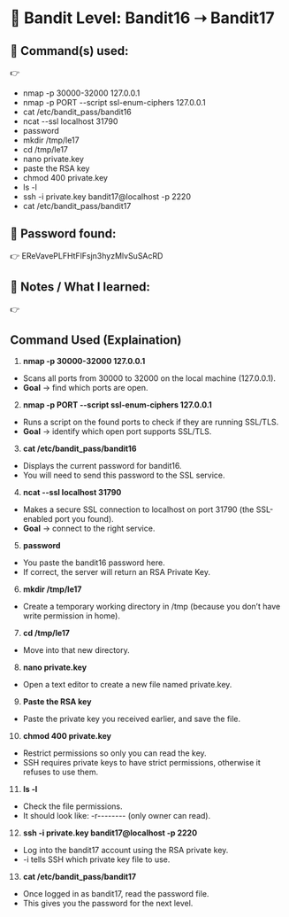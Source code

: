 # 🔐 Bandit Level: Bandit16 ➝ Bandit17
## 📂 Command(s) used:
👉 
- nmap -p 30000-32000 127.0.0.1
- nmap -p PORT --script ssl-enum-ciphers 127.0.0.1
- cat /etc/bandit_pass/bandit16
- ncat --ssl localhost 31790
- password
- mkdir /tmp/le17
- cd /tmp/le17
- nano private.key
- paste the RSA key
- chmod 400 private.key
- ls -l
- ssh -i private.key bandit17@localhost -p 2220
- cat /etc/bandit_pass/bandit17


## 📄 Password found:
👉 
EReVavePLFHtFlFsjn3hyzMlvSuSAcRD

## 🧠 Notes / What I learned:
👉  
## Command Used (Explaination)
1. **nmap -p 30000-32000 127.0.0.1**
- Scans all ports from 30000 to 32000 on the local machine (127.0.0.1).
- **Goal** → find which ports are open.
2. **nmap -p PORT --script ssl-enum-ciphers 127.0.0.1**
- Runs a script on the found ports to check if they are running SSL/TLS.
- **Goal** → identify which open port supports SSL/TLS.
3. **cat /etc/bandit_pass/bandit16**
- Displays the current password for bandit16.
- You will need to send this password to the SSL service.
4. **ncat --ssl localhost 31790**
- Makes a secure SSL connection to localhost on port 31790 (the SSL-enabled port you found).
- **Goal** → connect to the right service.
5. **password**
- You paste the bandit16 password here.
- If correct, the server will return an RSA Private Key.
6. **mkdir /tmp/le17**
- Create a temporary working directory in /tmp (because you don’t have write permission in home).
7. **cd /tmp/le17**
- Move into that new directory.
8. **nano private.key**
- Open a text editor to create a new file named private.key.
9. **Paste the RSA key**
- Paste the private key you received earlier, and save the file.
10. **chmod 400 private.key**
- Restrict permissions so only you can read the key.
- SSH requires private keys to have strict permissions, otherwise it refuses to use them.
11. **ls -l**
- Check the file permissions.
- It should look like: -r-------- (only owner can read).
12. **ssh -i private.key bandit17@localhost -p 2220**
- Log into the bandit17 account using the RSA private key.
- -i tells SSH which private key file to use.
13. **cat /etc/bandit_pass/bandit17**
- Once logged in as bandit17, read the password file.
- This gives you the password for the next level.
